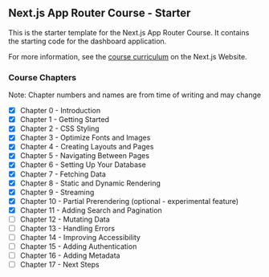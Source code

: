 ## Next.js App Router Course - Starter

This is the starter template for the Next.js App Router Course. It contains the starting code for the dashboard application.

For more information, see the [course curriculum](https://nextjs.org/learn) on the Next.js Website.

### Course Chapters

Note: Chapter numbers and names are from time of writing and may change

- [x] Chapter 0 - Introduction
- [x] Chapter 1 - Getting Started
- [x] Chapter 2 - CSS Styling
- [x] Chapter 3 - Optimize Fonts and Images
- [x] Chapter 4 - Creating Layouts and Pages
- [x] Chapter 5 - Navigating Between Pages
- [x] Chapter 6 - Setting Up Your Database
- [x] Chapter 7 - Fetching Data
- [x] Chapter 8 - Static and Dynamic Rendering
- [x] Chapter 9 - Streaming
- [x] Chapter 10 - Partial Prerendering (optional - experimental feature)
- [x] Chapter 11 - Adding Search and Pagination
- [ ] Chapter 12 - Mutating Data
- [ ] Chapter 13 - Handling Errors
- [ ] Chapter 14 - Improving Accessibility
- [ ] Chapter 15 - Adding Authentication
- [ ] Chapter 16 - Adding Metadata
- [ ] Chapter 17 - Next Steps
